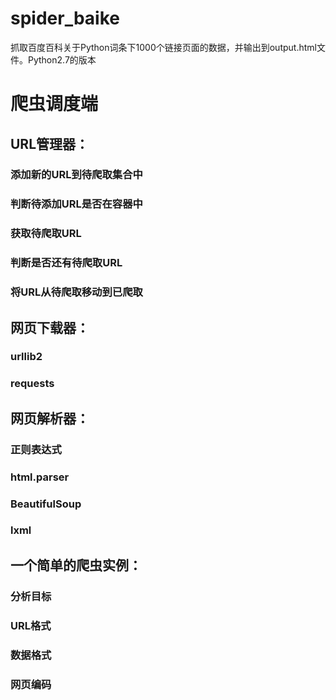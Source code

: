 # spider_baike
抓取百度百科关于Python词条下1000个链接页面的数据，并输出到output.html文件。Python2.7的版本

# 爬虫调度端

## URL管理器：
### 添加新的URL到待爬取集合中
### 判断待添加URL是否在容器中
### 获取待爬取URL
### 判断是否还有待爬取URL
### 将URL从待爬取移动到已爬取

## 网页下载器：
### urllib2
### requests

## 网页解析器：
### 正则表达式
### html.parser
### BeautifulSoup
### lxml

## 一个简单的爬虫实例：
### 分析目标
### URL格式
### 数据格式
### 网页编码
